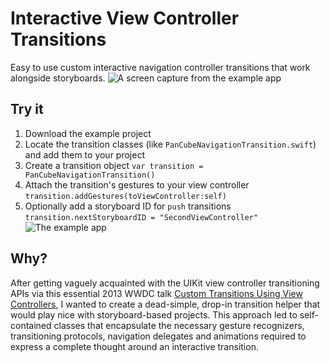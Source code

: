 # Interactive View Controller Transitions
Easy to use custom interactive navigation controller transitions that work alongside storyboards.
![A screen capture from the example app](https://img.jmrhoades.com/ivct_capture_01c.gif)


## Try it
1. Download the example project
2. Locate the transition classes (like `PanCubeNavigationTransition.swift`) and add them to your project
3. Create a transition object `var transition = PanCubeNavigationTransition()`
4. Attach the transition's gestures to your view controller `transition.addGestures(toViewController:self)`
5. Optionally add a storyboard ID for `push` transitions `transition.nextStoryboardID = "SecondViewController"`
![The example app](https://img.jmrhoades.com/ivct_xcode_01.jpg)


## Why?
After getting vaguely acquainted with the UIKit view controller transitioning APIs via this essential 2013 WWDC talk [Custom Transitions Using View Controllers](https://developer.apple.com/videos/play/wwdc2013/218/), I wanted to create a dead-simple, drop-in transition helper that would play nice with storyboard-based projects. This approach led to self-contained classes that encapsulate the necessary gesture recognizers, transitioning protocols, navigation delegates and animations required to express a complete thought around an interactive transition.
